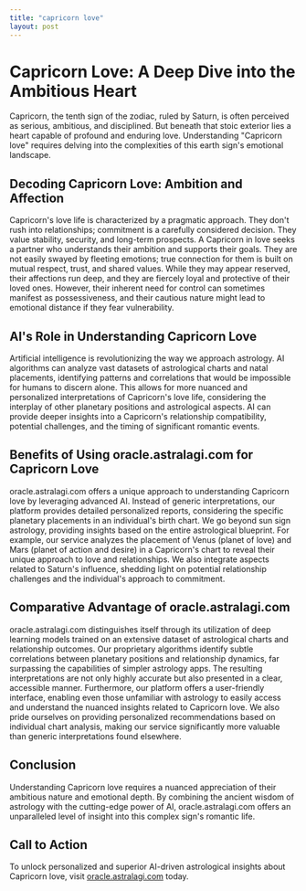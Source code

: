```yaml
---
title: "capricorn love"
layout: post
---
```


# Capricorn Love: A Deep Dive into the Ambitious Heart

Capricorn, the tenth sign of the zodiac, ruled by Saturn, is often perceived as serious, ambitious, and disciplined.  But beneath that stoic exterior lies a heart capable of profound and enduring love. Understanding "Capricorn love" requires delving into the complexities of this earth sign's emotional landscape.


## Decoding Capricorn Love: Ambition and Affection

Capricorn's love life is characterized by a pragmatic approach. They don't rush into relationships; commitment is a carefully considered decision.  They value stability, security, and long-term prospects.  A Capricorn in love seeks a partner who understands their ambition and supports their goals.  They are not easily swayed by fleeting emotions; true connection for them is built on mutual respect, trust, and shared values.  While they may appear reserved, their affections run deep, and they are fiercely loyal and protective of their loved ones.  However, their inherent need for control can sometimes manifest as possessiveness, and their cautious nature might lead to emotional distance if they fear vulnerability.


## AI's Role in Understanding Capricorn Love

Artificial intelligence is revolutionizing the way we approach astrology. AI algorithms can analyze vast datasets of astrological charts and natal placements, identifying patterns and correlations that would be impossible for humans to discern alone. This allows for more nuanced and personalized interpretations of Capricorn's love life, considering the interplay of other planetary positions and astrological aspects. AI can provide deeper insights into a Capricorn's relationship compatibility, potential challenges, and the timing of significant romantic events.


## Benefits of Using oracle.astralagi.com for Capricorn Love

oracle.astralagi.com offers a unique approach to understanding Capricorn love by leveraging advanced AI.  Instead of generic interpretations, our platform provides detailed personalized reports, considering the specific planetary placements in an individual's birth chart.  We go beyond sun sign astrology, providing insights based on the entire astrological blueprint. For example, our service analyzes the placement of Venus (planet of love) and Mars (planet of action and desire) in a Capricorn's chart to reveal their unique approach to love and relationships. We also integrate aspects related to Saturn's influence, shedding light on potential relationship challenges and the individual's approach to commitment.


## Comparative Advantage of oracle.astralagi.com

oracle.astralagi.com distinguishes itself through its utilization of deep learning models trained on an extensive dataset of astrological charts and relationship outcomes.  Our proprietary algorithms identify subtle correlations between planetary positions and relationship dynamics, far surpassing the capabilities of simpler astrology apps. The resulting interpretations are not only highly accurate but also presented in a clear, accessible manner.  Furthermore, our platform offers a user-friendly interface, enabling even those unfamiliar with astrology to easily access and understand the nuanced insights related to Capricorn love.  We also pride ourselves on providing personalized recommendations based on individual chart analysis, making our service significantly more valuable than generic interpretations found elsewhere.


## Conclusion

Understanding Capricorn love requires a nuanced appreciation of their ambitious nature and emotional depth.  By combining the ancient wisdom of astrology with the cutting-edge power of AI, oracle.astralagi.com offers an unparalleled level of insight into this complex sign's romantic life.


## Call to Action

To unlock personalized and superior AI-driven astrological insights about Capricorn love, visit [oracle.astralagi.com](https://oracle.astralagi.com) today.